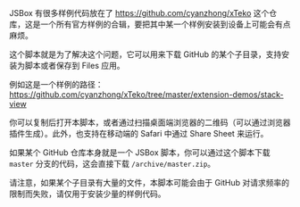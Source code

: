 JSBox 有很多样例代码放在了 https://github.com/cyanzhong/xTeko 这个仓库，这是一个所有官方样例的合辑，要把其中某一个样例安装到设备上可能会有点麻烦。

这个脚本就是为了解决这个问题，它可以用来下载 GitHub 的某个子目录，支持安装为脚本或者保存到 Files 应用。

例如这是一个样例的路径：https://github.com/cyanzhong/xTeko/tree/master/extension-demos/stack-view

你可以复制后打开本脚本，或者通过扫描桌面端浏览器的二维码（可以通过浏览器插件生成）。此外，也支持在移动端的 Safari 中通过 Share Sheet 来运行。

如果某个 GitHub 仓库本身就是一个 JSBox 脚本，你可以通过这个脚本下载 `master` 分支的代码，这会直接下载 `/archive/master.zip`。

请注意，如果某个子目录有大量的文件，本脚本可能会由于 GitHub 对请求频率的限制而失败，请仅用于安装少量的样例代码。